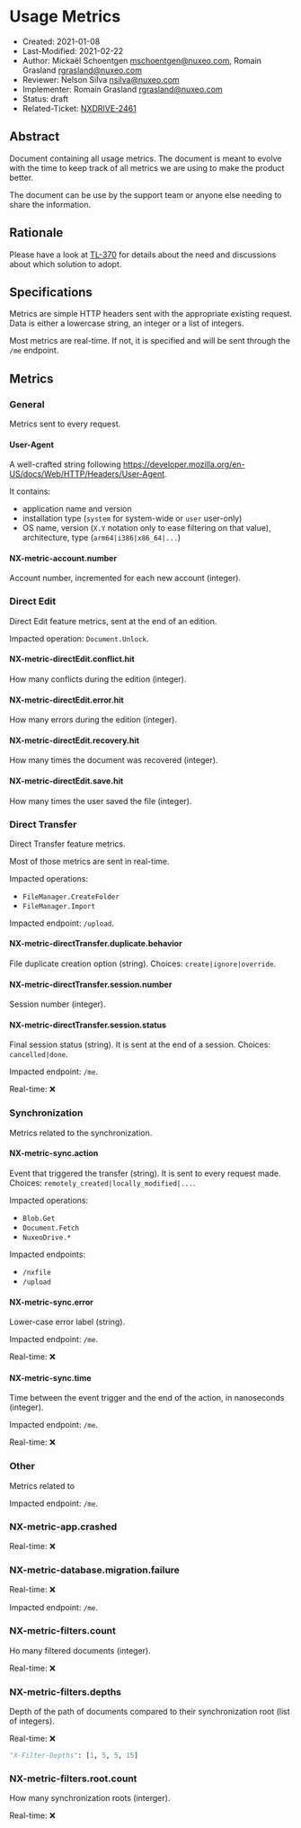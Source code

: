 # Usage Metrics

- Created: 2021-01-08
- Last-Modified: 2021-02-22
- Author: Mickaël Schoentgen <mschoentgen@nuxeo.com>,
          Romain Grasland <rgrasland@nuxeo.com>
- Reviewer: Nelson Silva <nsilva@nuxeo.com>
- Implementer: Romain Grasland <rgrasland@nuxeo.com>
- Status: draft
- Related-Ticket: [NXDRIVE-2461](https://jira.nuxeo.com/browse/NXDRIVE-2461)

## Abstract

Document containing all usage metrics.
The document is meant to evolve with the time to keep track of all metrics we are using to make the product better.

The document can be use by the support team or anyone else needing to share the information.

## Rationale

Please have a look at [TL-370](https://jira.nuxeo.com/browse/TL-370) for details about the need and discussions about which solution to adopt.

## Specifications

Metrics are simple HTTP headers sent with the appropriate existing request.
Data is either a lowercase string, an integer or a list of integers.

Most metrics are real-time. If not, it is specified and will be sent through the `/me` endpoint.

## Metrics

### General

Metrics sent to every request.

#### User-Agent

A well-crafted string following https://developer.mozilla.org/en-US/docs/Web/HTTP/Headers/User-Agent.

It contains:

- application name and version
- installation type (`system` for system-wide or `user` user-only)
- OS name, version (`X.Y` notation only to ease filtering on that value), architecture, type (`arm64|i386|x86_64|...`)

#### NX-metric-account.number

Account number, incremented for each new account (integer).

### Direct Edit

Direct Edit feature metrics, sent at the end of an edition.

Impacted operation: `Document.Unlock`.

#### NX-metric-directEdit.conflict.hit

How many conflicts during the edition (integer).

#### NX-metric-directEdit.error.hit

How many errors during the edition (integer).

#### NX-metric-directEdit.recovery.hit

How many times the document was recovered (integer).

#### NX-metric-directEdit.save.hit

How many times the user saved the file (integer).

### Direct Transfer

Direct Transfer feature metrics.

Most of those metrics are sent in real-time.

Impacted operations:

- `FileManager.CreateFolder`
- `FileManager.Import`

Impacted endpoint: `/upload`.

#### NX-metric-directTransfer.duplicate.behavior

File duplicate creation option (string). Choices: `create|ignore|override`.

#### NX-metric-directTransfer.session.number

Session number (integer).

#### NX-metric-directTransfer.session.status

Final session status (string). It is sent at the end of a session. Choices: `cancelled|done`.

Impacted endpoint: `/me`.

Real-time: ❌

### Synchronization

Metrics related to the synchronization.

#### NX-metric-sync.action

Event that triggered the transfer (string). It is sent to every request made.
Choices: `remotely_created|locally_modified|...`.

Impacted operations:

- `Blob.Get`
- `Document.Fetch`
- `NuxeoDrive.*`

Impacted endpoints:

- `/nxfile`
- `/upload`

#### NX-metric-sync.error

Lower-case error label (string).

Impacted endpoint: `/me`.

Real-time: ❌

#### NX-metric-sync.time

Time between the event trigger and the end of the action, in nanoseconds (integer).

Impacted endpoint: `/me`.

Real-time: ❌

### Other

Metrics related to 

Impacted endpoint: `/me`.

### NX-metric-app.crashed

Real-time: ❌

### NX-metric-database.migration.failure

Real-time: ❌

Impacted endpoint: `/me`.

### NX-metric-filters.count

Ho many filtered documents (integer).

Real-time: ❌

### NX-metric-filters.depths

Depth of the path of documents compared to their synchronization root (list of integers).

Real-time: ❌

```python
"X-Filter-Depths": [1, 5, 5, 15]
```

### NX-metric-filters.root.count

How many synchronization roots (interger).

Real-time: ❌
